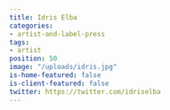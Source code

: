 ```yaml
---
title: Idris Elba
categories:
- artist-and-label-press
tags:
- artist
position: 50
image: "/uploads/idris.jpg"
is-home-featured: false
is-client-featured: false
twitter: https://twitter.com/idriselba
---
```


